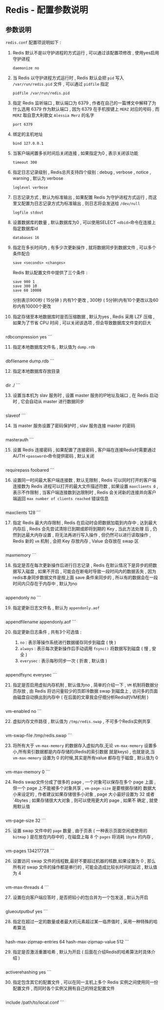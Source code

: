 # Redis - 配置参数说明








<extoc></extoc>

## 参数说明

`redis.conf`  配置项说明如下 : 

1. Redis 默认不是以守护进程的方式运行 , 可以通过该配置项修改 , 使用yes启用守护进程

    ```
    daemonize no
    ```

2. 当 Redis 以守护进程方式运行时 , Redis 默认会把 `pid` 写入 `/var/run/redis.pid` 文件 , 可以通过 `pidfile` 指定

    ```
    pidfile /var/run/redis.pid
    ```

3. 指定 Redis 监听端口 , 默认端口为 6379 , 作者在自己的一篇博文中解释了为什么选用 6379 作为默认端口 , 因为 6379 在手机按键上 `MERZ` 对应的号码 , 而 `MERZ` 取自意大利歌女 `Alessia Merz` 的名字

    ```
    port 6379
    ```

4. 绑定的主机地址

    ```
    bind 127.0.0.1
    ```

5. 当客户端闲置多长时间后关闭连接 , 如果指定为0 , 表示关闭该功能

    ```
    timeout 300
    ```

6. 指定日志记录级别 , Redis总共支持四个级别 : debug , verbose , notice , warning , 默认为 verbose

    ```
    loglevel verbose
    ```

7. 日志记录方式 , 默认为标准输出 , 如果配置 Redis 为守护进程方式运行 , 而这里又配置为日志记录方式为标准输出 , 则日志将会发送给 `/dev/null`

    ```
    logfile stdout
    ```

8. 设置数据库的数量 , 默认数据库为0 , 可以使用SELECT `<dbid>`命令在连接上指定数据库id

    ```
    databases 16
    ```

9. 指定在多长时间内 , 有多少次更新操作 , 就将数据同步到数据文件 , 可以多个条件配合

    ```
    save <seconds> <changes>
    ```

    Redis 默认配置文件中提供了三个条件 : 

    ```
    save 900 1
    save 300 10
    save 60 10000
    ```

    分别表示900秒 ( 15分钟 ) 内有1个更改 , 300秒 ( 5分钟)内有10个更改以及60秒内有10000个更改

10. 指定存储至本地数据库时是否压缩数据 , 默认为yes , Redis 采用 LZF 压缩 , 如果为了节省 CPU 时间 , 可以关闭该选项 , 但会导致数据库文件变的巨大

    ```
rdbcompression yes
    ```

11. 指定本地数据库文件名 , 默认值为 `dump.rdb`

    ```
dbfilename dump.rdb
    ```

12. 指定本地数据库存放目录

    ```
dir ./
    ```

13. 设置当本机为 slav 服务时 , 设置 master 服务的IP地址及端口 , 在 Redis 启动时 , 它会自动从 master 进行数据同步

    ```
slaveof <masterip> <masterport>
    ```

14. 当 master 服务设置了密码保护时 , slav 服务连接 master 的密码

    ```
masterauth <master-password>
    ```

15. 设置 Redis 连接密码 , 如果配置了连接密码 , 客户端在连接Redis时需要通过 AUTH `<password>`命令提供密码 , 默认关闭

    ```
requirepass foobared
    ```

16. 设置同一时间最大客户端连接数 , 默认无限制 , Redis 可以同时打开的客户端连接数为 Redis 进程可以打开的最大文件描述符数 , 如果设置 `maxclients 0` , 表示不作限制 , 当客户端连接数到达限制时 , Redis 会关闭新的连接并向客户端返回 `max number of clients reached` 错误信息

    ```
maxclients 128
    ```

17. 指定 Redis 最大内存限制 , Redis 在启动时会把数据加载到内存中 , 达到最大内存后 , Redis 会先尝试清除已到期或即将到期的 Key , 当此方法处理 后 , 仍然到达最大内存设置 , 将无法再进行写入操作 , 但仍然可以进行读取操作 , Redis 新的 `vm` 机制 , 会把 Key 存放内存 , Value 会存放在 swap 区

    ```
maxmemory <bytes>
    ```

18. 指定是否在每次更新操作后进行日志记录 , Redis 在默认情况下是异步的把数据写入磁盘 , 如果不开启 , 可能会在断电时导致一段时间内的数据丢失 , 因为 redis本身同步数据文件是按上面 save 条件来同步的 , 所以有的数据会在一段时间内只存在于内存中 , 默认为no

    ```
appendonly no
    ```

19. 指定更新日志文件名 , 默认为 `appendonly.aof`

     ```
appendfilename appendonly.aof
     ```

20. 指定更新日志条件 , 共有3个可选值 :     
    1.  `no` : 表示等操作系统进行数据缓存同步到磁盘 ( 快 )      
    2. `always` : 表示每次更新操作后手动调用 `fsync()` 将数据写到磁盘 ( 慢 , 安全 )      
    3. `everysec` : 表示每秒同步一次 ( 折衷 , 默认值 ) 

    ```
appendfsync everysec
    ```

21. 指定是否启用虚拟内存机制 , 默认值为no , 简单的介绍一下 , `VM` 机制将数据分页存放 , 由 Redis 将访问量较少的页即冷数据 swap 到磁盘上 , 访问多的页面由磁盘自动换出到内存中 ( 在后面的文章我会仔细分析Redis的VM机制 ) 

     ```
vm-enabled no
     ```

22. 虚拟内存文件路径 , 默认值为 `/tmp/redis.swap` , 不可多个Redis实例共享

     ```
vm-swap-file /tmp/redis.swap
     ```

23. 将所有大于 `vm-max-memory` 的数据存入虚拟内存,无论 `vm-max-memory` 设置多小,所有索引数据都是内存存储的(Redis的索引数据 就是keys) , 也就是说,当 `vm-max-memory` 设置为 0 的时候,其实是所有value 都存在于磁盘 , 默认值为 0

     ```
vm-max-memory 0
     ```

24. Redis swap文件分成了很多的 page , 一个对象可以保存在多个 page 上面 , 但一个 page 上不能被多个对象共享 , `vm-page-size` 是要根据存储的 数据大小来设定的 , 作者建议如果存储很多小对象 , page 大小最好设置为 32 或者 `4bytes  ; 如果存储很大大对象 , 则可以使用更大的 page , 如果不 确定 , 就使用默认值

     ```
vm-page-size 32
     ```

25. 设置 swap 文件中的 `page` 数量 , 由于页表 ( 一种表示页面空闲或使用的`bitmap` ) 是在放在内存中的 , 在磁盘上每 8 个 `pages` 将消耗 `1byte` 的内存 , 

     ```
vm-pages 134217728
     ```

26. 设置访问 swap 文件的线程数,最好不要超过机器的核数,如果设置为 0 , 那么所有对 swap 文件的操作都是串行的 , 可能会造成比较长时间的延迟 , 默认值为 4

     ```
vm-max-threads 4
     ```

27. 设置在向客户端应答时 , 是否把较小的包合并为一个包发送 , 默认为开启

    ```
glueoutputbuf yes
    ```

28. 指定在超过一定的数量或者最大的元素超过某一临界值时 , 采用一种特殊的哈希算法

    ```
hash-max-zipmap-entries 64
hash-max-zipmap-value 512
    ```

29. 指定是否激活重置哈希 , 默认为开启 ( 后面在介绍Redis的哈希算法时具体介绍 ) 

    ```
activerehashing yes
    ```

30. 指定包含其它的配置文件 , 可以在同一主机上多个 Redis 实例之间使用同一份配置文件 , 而同时各个实例又拥有自己的特定配置文件

    ```
include /path/to/local.conf
    ```